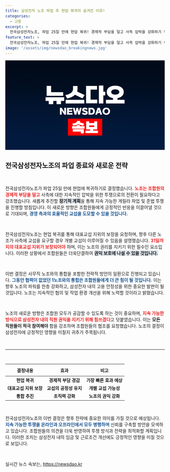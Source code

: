 ```yaml
---
title: 삼성전자 노조 파업 후 현업 복귀의 숨겨진 이유!
categories:
  - 고용
excerpt: >
  전국삼성전자노조, 파업 25일 만에 현업 복귀! 경제적 부담을 덜고 사측 압박을 강화하기 위한 전략 전환을 선언했습니다. 향후 지속 가능한 투쟁으로 노조 통합 계획도 밝혀, 삼성의 미래는 어떻게 바뀔까?
feature_text: >
  전국삼성전자노조, 파업 25일 만에 현업 복귀! 경제적 부담을 덜고 사측 압박을 강화하기 위한 전략 전환을 선언했습니다. 향후 지속 가능한 투쟁으로 노조 통합 계획도 밝혀, 삼성의 미래는 어떻게 바뀔까?
image: '/assets/img/newsdao_breakingnews.jpg'
---
```


<p><img src="/assets/img/newsdao_breakingnews.jpg" alt="koreaapp 속보" /></p>

<h2 data-ke-size="size26">전국삼성전자노조의 파업 종료와 새로운 전략</h2>

<p data-ke-size="size16">&nbsp;</p>

<p>전국삼성전자노조가 파업 25일 만에 현업에 복귀하기로 결정했습니다. <b><span style="color: #ee2323;">노조는 조합원의 경제적 부담을 덜고</span></b> 사측에 대한 지속적인 압박을 위한 투쟁으로의 전환이 필요하다고 강조했습니다. 새롭게 추진할 <b><span style="background-color: #21538527;">장기적 계획</span></b>을 통해 지속 가능한 게릴라 파업 및 준법 투쟁을 진행할 방침입니다. 이 새로운 방향은 조합원들에게 긍정적인 반응을 이끌어낼 것으로 기대되며, <b><span style="color: #1a5490;">경영 측과의 효율적인 교섭을 도모할 수 있을 것입니다.</span></b></p>

<p data-ke-size="size16">&nbsp;</p>

<p>전국삼성전자노조는 현업 복귀를 통해 대표교섭 지위의 보장을 요청하며, 향후 다른 노조가 사측에 교섭을 요구할 경우 개별 교섭이 이루어질 수 있음을 설명했습니다. <b><span style="color: #ee2323;">31일까지의 대표교섭 지위가 보장되어야</span></b> 하며, 이는 노조의 권리를 지키기 위한 필수인 요소입니다. 이러한 상황에서 조합원들은 더욱단결하여 <b><span style="background-color: #21538527;">권익 보호에 나설 수 있을 것입니다.</span></b></p>

<p data-ke-size="size16">&nbsp;</p>

<p>이번 결정은 사무직 노조와의 통합을 포함한 전략적 방안의 일환으로 진행되고 있습니다. <b><span style="color: #1a5490;">그동안 협력이 없었던 1노조와의 통합은 조합원들에게 더 큰 힘이 될 것입니다.</span></b> 이는 향후 노조의 파워를 한층 강화하고, 삼성전자 내의 고용 안정성을 위한 중요한 발판이 될 것입니다. 노조는 지속적인 협의 및 작업 환경 개선을 위해 노력할 것이라고 밝혔습니다.</p>

<p data-ke-size="size16">&nbsp;</p>

<p>노조의 새로운 방향은 조합원 모두가 공감할 수 있도록 하는 것이 중요하며, <b><span style="color: #ee2323;">지속 가능한 방식으로 삼성전자 내의 직원 권익을 지키기 위해 힘쓰겠다</span></b>고 덧붙였습니다. 이는 <strong>모든 직원들이 적극 참여해야</strong> 함을 강조하며 조합원들의 협조를 요청했습니다. 노조의 결정이 삼성전자에 긍정적인 영향을 미칠지 귀추가 주목됩니다.</p>

<p data-ke-size="size16">&nbsp;</p>

<hr>

<p data-ke-size="size16">&nbsp;</p>

<table style="width: 100%; border-collapse: collapse;">
    <thead>
        <tr>
            <th style="text-align: center; height: 30px;"><b>결정내용</b></th>
            <th style="text-align: center; height: 30px;"><b>효과</b></th>
            <th style="text-align: center; height: 30px;"><b>비고</b></th>
        </tr>
    </thead>
    <tbody>
        <tr>
            <td style="text-align: center; height: 17px;"><b>현업 복귀</b></td>
            <td style="text-align: center; height: 17px;"><b>경제적 부담 경감</b></td>
            <td style="text-align: center; height: 17px;"><b>가장 빠른 효과 예상</b></td>
        </tr>
        <tr>
            <td style="text-align: center; height: 17px;"><b>대표교섭 지위 보장</b></td>
            <td style="text-align: center; height: 17px;"><b>교섭의 공정성 유지</b></td>
            <td style="text-align: center; height: 17px;"><b>개별 교섭 가능성</b></td>
        </tr>
        <tr>
            <td style="text-align: center; height: 17px;"><b>통합 추진</b></td>
            <td style="text-align: center; height: 17px;"><b>조직력 강화</b></td>
            <td style="text-align: center; height: 17px;"><b>노조의 권익 강화</b></td>
        </tr>
    </tbody>
</table>

<p data-ke-size="size16">&nbsp;</p>

<p>전국삼성전자노조의 이번 결정은 향후 전략에 중요한 의미를 가질 것으로 예상됩니다. <b><span style="color: #1a5490;">지속 가능한 투쟁을 온라인과 오프라인에서 모두 병행하며</span></b> 신뢰를 구축할 방안을 모색하고 있습니다. 조합원들의 의견을 더욱 반영하여 투쟁 방식과 전략을 최적화할 계획입니다. 이러한 조치는 삼성전자 내의 임금 및 근로조건 개선에도 긍정적인 영향을 미칠 것으로 보입니다. </p>

<p data-ke-size="size16">&nbsp;</p>
실시간 뉴스 속보는, <a href="https://newsdao.kr" rel="dofollow">https://newsdao.kr</a>


